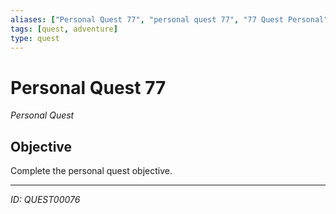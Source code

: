 ```yaml
---
aliases: ["Personal Quest 77", "personal quest 77", "77 Quest Personal"]
tags: [quest, adventure]
type: quest
---
```


# Personal Quest 77

*Personal Quest*

## Objective
Complete the personal quest objective.

---
*ID: QUEST00076*